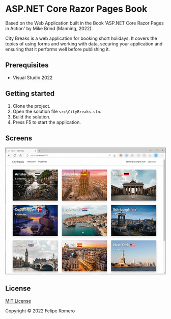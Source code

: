 # ASP.NET Core Razor Pages Book

Based on the Web Application built in the Book 'ASP.NET Core Razor Pages in Action' by Mike Brind (Manning, 2022).

City Breaks is a web application for booking short holidays. It covers the topics of using forms and working with data,
securing your application and ensuring that it performs well before publishing it.

## Prerequisites

- Visual Studio 2022

## Getting started

1. Clone the project.
1. Open the solution file `src\CityBreaks.sln`.
1. Build the solution.
1. Press F5 to start the application.

## Screens

![Home page](./assets/cover-mini.png)

## License

[MIT License](./LICENSE)

Copyright &copy; 2022 Felipe Romero
